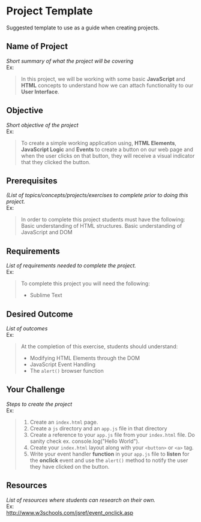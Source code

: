 # Project Template
Suggested template to use as a guide when creating projects.

## Name of Project
*Short summary of what the project will be covering*<br>
Ex:<br>
>In this project, we will be working with some basic **JavaScript** and **HTML** concepts to understand how we can attach functionality to our **User Interface**.

## Objective
*Short objective of the project*<br>
Ex:<br>
>To create a simple working application using, **HTML Elements**, **JavaScript Logic** and **Events** to create a button on our web page and when the user clicks on that button, they will receive a visual indicator that they clicked the button.


## Prerequisites
*(List of topics/concepts/projects/exercises to complete prior to doing this project.*<br>
Ex:<br>
>In order to complete this project students must have the following:<br>
>Basic understanding of HTML structures. 
>Basic understanding of JavaScript and DOM

## Requirements
*List of requirements needed to complete the project.*<br>
Ex:<br>
>To complete this project you will need the following:
>- Sublime Text

## Desired Outcome
*List of outcomes*<br>
Ex:<br>
>At the completion of this exercise, students should understand:
>- Modifying HTML Elements through the DOM
>- JavaScript Event Handling
>- The `alert()` browser function

## Your Challenge
*Steps to create the project*<br>
Ex:<br>
>1. Create an `index.html` page.
>2. Create a `js` directory and an `app.js` file in that directory
>3. Create  a reference to your `app.js` file from your `index.html` file. Do sanity check ex. console.log("Hello World").
>4. Create your `index.html` layout along with your `<button>` or `<a>` tag.
>5. Write your event handler **function** in your `app.js` file to __listen__ for the **onclick** event and use the `alert()` method to notify the user they have clicked on the button.

## Resources
*List of resources where students can research on their own.*<br>
Ex:<br>
http://www.w3schools.com/jsref/event_onclick.asp

